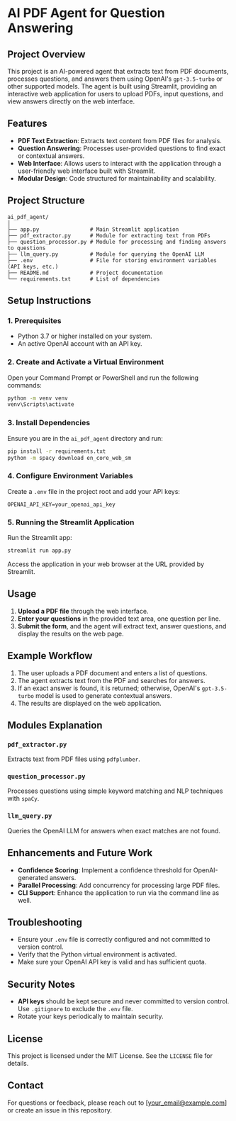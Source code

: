 
# AI PDF Agent for Question Answering

## Project Overview
This project is an AI-powered agent that extracts text from PDF documents, processes questions, and answers them using OpenAI's `gpt-3.5-turbo` or other supported models. The agent is built using Streamlit, providing an interactive web application for users to upload PDFs, input questions, and view answers directly on the web interface.

## Features
- **PDF Text Extraction**: Extracts text content from PDF files for analysis.
- **Question Answering**: Processes user-provided questions to find exact or contextual answers.
- **Web Interface**: Allows users to interact with the application through a user-friendly web interface built with Streamlit.
- **Modular Design**: Code structured for maintainability and scalability.

## Project Structure
```
ai_pdf_agent/
│
├── app.py                # Main Streamlit application
├── pdf_extractor.py      # Module for extracting text from PDFs
├── question_processor.py # Module for processing and finding answers to questions
├── llm_query.py          # Module for querying the OpenAI LLM
├── .env                  # File for storing environment variables (API keys, etc.)
├── README.md             # Project documentation
└── requirements.txt      # List of dependencies
```

## Setup Instructions

### 1. Prerequisites
- Python 3.7 or higher installed on your system.
- An active OpenAI account with an API key.

### 2. Create and Activate a Virtual Environment
Open your Command Prompt or PowerShell and run the following commands:
```bash
python -m venv venv
venv\Scripts\activate
```

### 3. Install Dependencies
Ensure you are in the `ai_pdf_agent` directory and run:
```bash
pip install -r requirements.txt
python -m spacy download en_core_web_sm
```

### 4. Configure Environment Variables
Create a `.env` file in the project root and add your API keys:
```env
OPENAI_API_KEY=your_openai_api_key
```

### 5. Running the Streamlit Application
Run the Streamlit app:
```bash
streamlit run app.py
```
Access the application in your web browser at the URL provided by Streamlit.

## Usage
1. **Upload a PDF file** through the web interface.
2. **Enter your questions** in the provided text area, one question per line.
3. **Submit the form**, and the agent will extract text, answer questions, and display the results on the web page.

## Example Workflow
1. The user uploads a PDF document and enters a list of questions.
2. The agent extracts text from the PDF and searches for answers.
3. If an exact answer is found, it is returned; otherwise, OpenAI's `gpt-3.5-turbo` model is used to generate contextual answers.
4. The results are displayed on the web application.

## Modules Explanation

### `pdf_extractor.py`
Extracts text from PDF files using `pdfplumber`.

### `question_processor.py`
Processes questions using simple keyword matching and NLP techniques with `spaCy`.

### `llm_query.py`
Queries the OpenAI LLM for answers when exact matches are not found.

## Enhancements and Future Work
- **Confidence Scoring**: Implement a confidence threshold for OpenAI-generated answers.
- **Parallel Processing**: Add concurrency for processing large PDF files.
- **CLI Support**: Enhance the application to run via the command line as well.

## Troubleshooting
- Ensure your `.env` file is correctly configured and not committed to version control.
- Verify that the Python virtual environment is activated.
- Make sure your OpenAI API key is valid and has sufficient quota.

## Security Notes
- **API keys** should be kept secure and never committed to version control. Use `.gitignore` to exclude the `.env` file.
- Rotate your keys periodically to maintain security.

## License
This project is licensed under the MIT License. See the `LICENSE` file for details.

## Contact
For questions or feedback, please reach out to [your_email@example.com] or create an issue in this repository.
